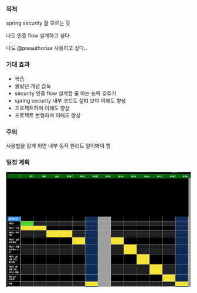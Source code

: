 ### 목적
spring security 잘 모르는 듯

나도 인증 flow 설계하고 싶다

나도 @preauthorize 사용하고 싶다.. 

### 기대 효과
- 복습
- 몰랐던 개념 습득
- security 인증 flow 설계할 줄 아는 능력 갖추기
- spring security 내부 코드도 살펴 보며 이해도 향상
- 프로젝트하며 이해도 향상
- 프로젝트 변형하며 이해도 향상

### 주의
사용법을 알게 되면 내부 동작 원리도 알아봐야 함

### 일정 계획

![](src/main/resources/static/계획.png)